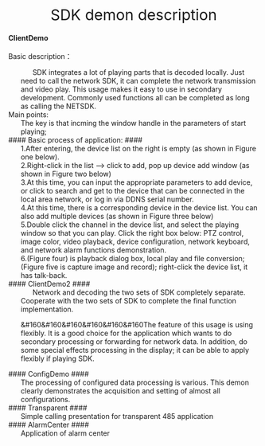 <div style="text-align:center;font-size:30px;">SDK demon description</div>

 

#### ClientDemo ####

Basic description：

<div style="margin-left:25px;">
&#160&#160&#160&#160&#160&#160SDK integrates a lot of playing parts that is decoded locally. Just need to call the network SDK, it can complete the network transmission and video play. This usage makes it easy to use in secondary development. Commonly used functions all can be completed as long as calling the NETSDK.
</div>
Main points:
<div style="margin-left:25px;">
The key is that incming the window handle in the parameters of start playing;
</div>
#### Basic process of application: ####
<div style="margin-left:25px;">
1.After entering, the device list on the right is empty (as shown in Figure one below).
<br/>
2.Right-click in the list --> click to add, pop up device add window (as shown in Figure two below)<br/>
3.At this time, you can input the appropriate parameters to add device, or click to search and get to the device that can be connected in the local area network, or log in via DDNS serial number.<br/>
4.At this time, there is a corresponding device in the device list. You can also add multiple devices (as shown in Figure three below)<br/>
5.Double click the channel in the device list, and select the playing window so that you can play. Click the right box below: PTZ control, image color, video playback, device configuration, network keyboard, and network alarm functions demonstration.<br/>
6.(Figure four) is playback dialog box, local play and file conversion; (Figure five is capture image and record); right-click the device list, it has talk-back.<br/>
</div>
#### ClientDemo2 ####
<div style="margin-left:25px;">
&#160&#160&#160&#160&#160&#160Network and decoding the two sets of SDK completely separate. Cooperate with the two sets of SDK to complete the final function implementation. <br/>

&#160&#160&#160&#160&#160&#160The feature of this usage is using flexibly. It is a good choice for the application which wants to do secondary processing or forwarding for network data. In addition, do some special effects processing in the display; it can be able to apply flexibly if playing SDK.
</div>
#### ConfigDemo ####
<div style="margin-left:25px;">
The processing of configured data processing is various. This demon clearly demonstrates the acquisition and setting of almost all configurations.
</div>
#### Transparent ####
<div style="margin-left:25px;">
Simple calling presentation for transparent 485 application
</div>
#### AlarmCenter ####
<div style="margin-left:25px;">
Application of alarm center
</div>